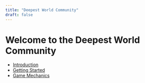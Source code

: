 ```yaml
---
title: "Deepest World Community"
draft: false
---
```

# Welcome to the Deepest World Community

* [Introduction](/introduction)
* [Getting Started](/getting-started)
* [Game Mechanics](/game-mechanics)
